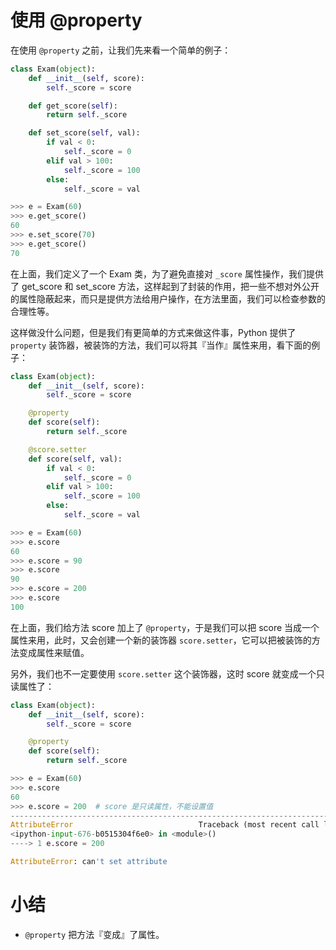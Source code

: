 # 使用 @property

在使用 `@property` 之前，让我们先来看一个简单的例子：

```python
class Exam(object):
    def __init__(self, score):
        self._score = score

    def get_score(self):
        return self._score

    def set_score(self, val):
        if val < 0:
            self._score = 0
        elif val > 100:
            self._score = 100
        else:
            self._score = val

>>> e = Exam(60)
>>> e.get_score()
60
>>> e.set_score(70)
>>> e.get_score()
70
```

在上面，我们定义了一个 Exam 类，为了避免直接对 `_score` 属性操作，我们提供了 get_score 和 set_score 方法，这样起到了封装的作用，把一些不想对外公开的属性隐蔽起来，而只是提供方法给用户操作，在方法里面，我们可以检查参数的合理性等。

这样做没什么问题，但是我们有更简单的方式来做这件事，Python 提供了 `property` 装饰器，被装饰的方法，我们可以将其『当作』属性来用，看下面的例子：

```python
class Exam(object):
    def __init__(self, score):
        self._score = score

    @property
    def score(self):
        return self._score

    @score.setter
    def score(self, val):
        if val < 0:
            self._score = 0
        elif val > 100:
            self._score = 100
        else:
            self._score = val

>>> e = Exam(60)
>>> e.score
60
>>> e.score = 90
>>> e.score
90
>>> e.score = 200
>>> e.score
100
```

在上面，我们给方法 score 加上了 `@property`，于是我们可以把 score 当成一个属性来用，此时，又会创建一个新的装饰器 `score.setter`，它可以把被装饰的方法变成属性来赋值。

另外，我们也不一定要使用 `score.setter` 这个装饰器，这时 score 就变成一个只读属性了：

```python
class Exam(object):
    def __init__(self, score):
        self._score = score

    @property
    def score(self):
        return self._score

>>> e = Exam(60)
>>> e.score
60
>>> e.score = 200  # score 是只读属性，不能设置值
---------------------------------------------------------------------------
AttributeError                            Traceback (most recent call last)
<ipython-input-676-b0515304f6e0> in <module>()
----> 1 e.score = 200

AttributeError: can't set attribute

```

# 小结

- `@property` 把方法『变成』了属性。



